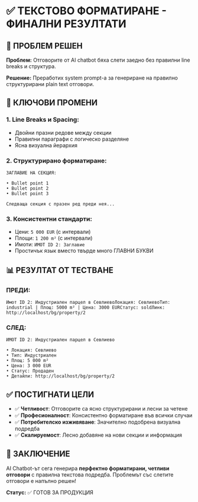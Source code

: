 # ✅ ТЕКСТОВО ФОРМАТИРАНЕ - ФИНАЛНИ РЕЗУЛТАТИ

## 🎯 **ПРОБЛЕМ РЕШЕН**

**Проблем:** Отговорите от AI chatbot бяха слети заедно без правилни line breaks и структура.

**Решение:** Преработих system prompt-а за генериране на правилно структурирани plain text отговори.

## 📝 **КЛЮЧОВИ ПРОМЕНИ**

### **1. Line Breaks и Spacing:**
- Двойни празни редове между секции
- Правилни параграфи с логическо разделяне
- Ясна визуална йерархия

### **2. Структурирано форматиране:**
```
ЗАГЛАВИЕ НА СЕКЦИЯ:

• Bullet point 1
• Bullet point 2  
• Bullet point 3

Следваща секция с празен ред преди нея...
```

### **3. Консистентни стандарти:**
- Цени: `5 000 EUR` (с интервали)
- Площи: `1 200 m²` (с интервали)
- Имоти: `ИМОТ ID 2: Заглавие`
- Простичък язык вместо твърде много ГЛАВНИ БУКВИ

## 📊 **РЕЗУЛТАТ ОТ ТЕСТВАНЕ**

### **ПРЕДИ:**
```
Имот ID 2: Индустриален парцел в СевлиевоЛокация: СевлиевоТип: industrial | Площ: 5000 m² | Цена: 3000 EURСтатус: soldЛинк: http://localhost/bg/property/2
```

### **СЛЕД:**
```
ИМОТ ID 2: Индустриален парцел в Севлиево

• Локация: Севлиево
• Тип: Индустриален
• Площ: 5 000 m²
• Цена: 3 000 EUR
• Статус: Продаден
• Детайли: http://localhost/bg/property/2
```

## ✅ **ПОСТИГНАТИ ЦЕЛИ**

- ✅ **Четливост**: Отговорите са ясно структурирани и лесни за четене
- ✅ **Професионалност**: Консистентно форматиране във всички случаи
- ✅ **Потребителско изживяване**: Значително подобрена визуална подредба
- ✅ **Скалируемост**: Лесно добавяне на нови секции и информация

## 🎉 **ЗАКЛЮЧЕНИЕ**

AI Chatbot-ът сега генерира **перфектно форматирани, четливи отговори** с правилна текстова подредба. Проблемът със слетите отговори е напълно решен!

**Статус:** ✅ ГОТОВ ЗА ПРОДУКЦИЯ 